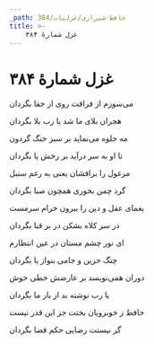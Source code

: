 ```yaml
---
_path: حافظ-شیرازی/غزلیات/384
title: >-
    غزل شمارهٔ ۳۸۴
---
```

# غزل شمارهٔ ۳۸۴

<div class="b" id="bn1"><div class="m1"><p>می‌سوزم از فراقت روی از جفا بگردان</p></div>
<div class="m2"><p>هجران بلای ما شد یا رب بلا بگردان</p></div></div>
<div class="b" id="bn2"><div class="m1"><p>مه جلوه می‌نماید بر سبز خنگ گردون</p></div>
<div class="m2"><p>تا او به سر درآید بر رخش پا بگردان</p></div></div>
<div class="b" id="bn3"><div class="m1"><p>مرغول را برافشان یعنی به رغم سنبل</p></div>
<div class="m2"><p>گرد چمن بخوری همچون صبا بگردان</p></div></div>
<div class="b" id="bn4"><div class="m1"><p>یغمای عقل و دین را بیرون خرام سرمست</p></div>
<div class="m2"><p>در سر کلاه بشکن در بر قبا بگردان</p></div></div>
<div class="b" id="bn5"><div class="m1"><p>ای نور چشم مستان در عین انتظارم</p></div>
<div class="m2"><p>چنگ حزین و جامی بنواز یا بگردان</p></div></div>
<div class="b" id="bn6"><div class="m1"><p>دوران همی‌نویسد بر عارضش خطی خوش</p></div>
<div class="m2"><p>یا رب نوشته بد از یار ما بگردان</p></div></div>
<div class="b" id="bn7"><div class="m1"><p>حافظ ز خوبرویان بختت جز این قدر نیست</p></div>
<div class="m2"><p>گر نیستت رضایی حکم قضا بگردان</p></div></div>
